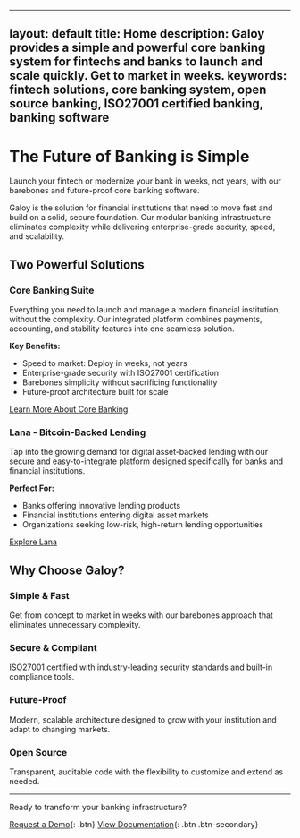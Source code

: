 
---
layout: default
title: Home
description: Galoy provides a simple and powerful core banking system for fintechs and banks to launch and scale quickly. Get to market in weeks.
keywords: fintech solutions, core banking system, open source banking, ISO27001 certified banking, banking software
---

# The Future of Banking is Simple

Launch your fintech or modernize your bank in weeks, not years, with our barebones and future-proof core banking software.

Galoy is the solution for financial institutions that need to move fast and build on a solid, secure foundation. Our modular banking infrastructure eliminates complexity while delivering enterprise-grade security, speed, and scalability.

## Two Powerful Solutions

### Core Banking Suite
Everything you need to launch and manage a modern financial institution, without the complexity. Our integrated platform combines payments, accounting, and stability features into one seamless solution.

**Key Benefits:**
- Speed to market: Deploy in weeks, not years
- Enterprise-grade security with ISO27001 certification
- Barebones simplicity without sacrificing functionality
- Future-proof architecture built for scale

[Learn More About Core Banking](/core-banking.html)

### Lana - Bitcoin-Backed Lending
Tap into the growing demand for digital asset-backed lending with our secure and easy-to-integrate platform designed specifically for banks and financial institutions.

**Perfect For:**
- Banks offering innovative lending products
- Financial institutions entering digital asset markets
- Organizations seeking low-risk, high-return lending opportunities

[Explore Lana](/lana.html)

## Why Choose Galoy?

### Simple & Fast
Get from concept to market in weeks with our barebones approach that eliminates unnecessary complexity.

### Secure & Compliant
ISO27001 certified with industry-leading security standards and built-in compliance tools.

### Future-Proof
Modern, scalable architecture designed to grow with your institution and adapt to changing markets.

### Open Source
Transparent, auditable code with the flexibility to customize and extend as needed.

---

Ready to transform your banking infrastructure?

[Request a Demo](mailto:biz@galoy.io?subject=Demo%20Request){: .btn}
[View Documentation](https://docs.galoy.io){: .btn .btn-secondary}
